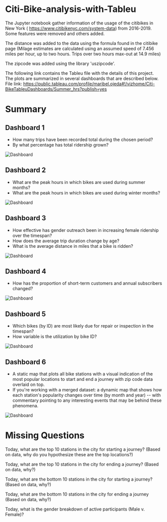 # Citi-Bike-analysis-with-Tableu
The Jupyter notebook gather information of the usage of the citibikes in New York ( https://www.citibikenyc.com/system-data) from 2016-2019. Some features were removed and others added.

The distance was added to the data using the formula found in the citibike page (Milage estimates are calculated using an assumed speed of 7.456 miles per hour, up to two hours. Trips over two hours max-out at 14.9 miles)

The zipcode was added using the library 'uszipcode'.

The following link contains the Tableu file with the details of this project. The plots are summarized in several dashboards that are described below.
File link: https://public.tableau.com/profile/maribel.ojeda#!/vizhome/Citi-BikeTableuDashboards/Summer_hrs?publish=yes

# Summary

## Dashboard 1
* How many trips have been recorded total during the chosen period?
* By what percentage has total ridership grown?

![Dashboard](images/Dash1.png)

## Dashboard 2
* What are the peak hours in which bikes are used during summer months?
* What are the peak hours in which bikes are used during winter months?

![Dashboard](images/Dash2.png)

## Dashboard 3
* How effective has gender outreach been in increasing female ridership over the timespan?
* How does the average trip duration change by age?
* What is the average distance in miles that a bike is ridden?

![Dashboard](images/Dash3.png)

## Dashboard 4
* How has the proportion of short-term customers and annual subscribers changed?

![Dashboard](images/Dash4.png)

## Dashboard 5
* Which bikes (by ID) are most likely due for repair or inspection in the timespan?
* How variable is the utilization by bike ID?

![Dashboard](images/Dash5.png)

## Dashboard 6
* A static map that plots all bike stations with a visual indication of the most popular locations to start and end a journey with zip code data overlaid on top.
* If you're working with a merged dataset: a dynamic map that shows how each station's popularity changes over time (by month and year) -- with commentary pointing to any interesting events that may be behind these phenomena.

![Dashboard](images/Dash6.png)


# Missing Questions
Today, what are the top 10 stations in the city for starting a journey? (Based on data, why do you hypothesize these are the top locations?)

Today, what are the top 10 stations in the city for ending a journey? (Based on data, why?)

Today, what are the bottom 10 stations in the city for starting a journey? (Based on data, why?)

Today, what are the bottom 10 stations in the city for ending a journey (Based on data, why?)

Today, what is the gender breakdown of active participants (Male v. Female)?
